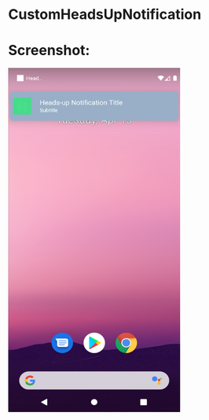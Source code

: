 # CustomHeadsUpNotification

# Screenshot:
<img src="https://github.com/kavitamp/CustomHeadsUpNotification/blob/master/Screenshot_1618300391.png" width="350" height="700">
